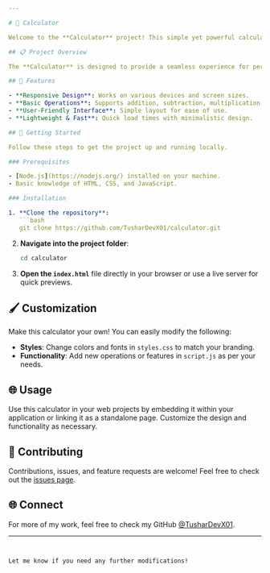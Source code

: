 ```yaml
---

# 🧮 Calculator

Welcome to the **Calculator** project! This simple yet powerful calculator allows users to perform basic arithmetic operations with a user-friendly interface and responsive design.

## 📋 Project Overview

The **Calculator** is designed to provide a seamless experience for performing mathematical calculations. It supports basic operations such as addition, subtraction, multiplication, and division. The calculator is easy to use and can be integrated into any web application.

## 🌟 Features

- **Responsive Design**: Works on various devices and screen sizes.
- **Basic Operations**: Supports addition, subtraction, multiplication, and division.
- **User-Friendly Interface**: Simple layout for ease of use.
- **Lightweight & Fast**: Quick load times with minimalistic design.

## 🚀 Getting Started

Follow these steps to get the project up and running locally.

### Prerequisites

- [Node.js](https://nodejs.org/) installed on your machine.
- Basic knowledge of HTML, CSS, and JavaScript.

### Installation

1. **Clone the repository**:
   ```bash
   git clone https://github.com/TusharDevX01/calculator.git
   ```
2. **Navigate into the project folder**:
   ```bash
   cd calculator
   ```
3. **Open the `index.html`** file directly in your browser or use a live server for quick previews.

## 🖌️ Customization

Make this calculator your own! You can easily modify the following:

- **Styles**: Change colors and fonts in `styles.css` to match your branding.
- **Functionality**: Add new operations or features in `script.js` as per your needs.

## 🌐 Usage

Use this calculator in your web projects by embedding it within your application or linking it as a standalone page. Customize the design and functionality as necessary.

## 🤝 Contributing

Contributions, issues, and feature requests are welcome! Feel free to check out the [issues page](https://github.com/TusharDevX01/calculator/issues).

## 🌐 Connect

For more of my work, feel free to check my GitHub [@TusharDevX01](https://github.com/TusharDevX01).

---
```


Let me know if you need any further modifications!
